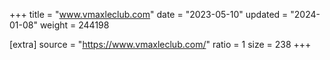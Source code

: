 +++
title = "www.vmaxleclub.com"
date = "2023-05-10"
updated = "2024-01-08"
weight = 244198

[extra]
source = "https://www.vmaxleclub.com/"
ratio = 1
size = 238
+++
